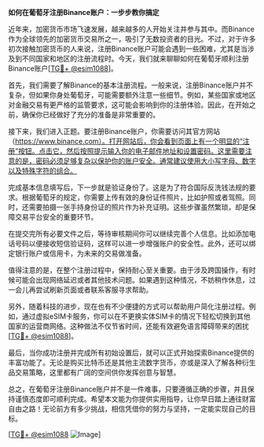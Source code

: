 **如何在葡萄牙注册Binance账户：一步步教你搞定**

近年来，加密货币市场飞速发展，越来越多的人开始关注并参与其中。而Binance作为全球领先的加密货币交易所之一，吸引了无数投资者的目光。不过，对于许多初次接触加密货币的人来说，注册Binance账户可能会遇到一些困难，尤其是当涉及到不同国家和地区的注册流程时。今天，我们就来聊聊如何在葡萄牙顺利注册Binance账户[[TG💪+ @esim1088](https://t.me/s/esim1088)]。

首先，我们需要了解Binance的基本注册流程。一般来说，注册Binance账户并不复杂，但如果你身处葡萄牙，可能需要额外注意一些细节。例如，某些国家或地区对金融交易有更严格的监管要求，这可能会影响到你的注册体验。因此，在开始之前，确保你已经做好了充分的准备是非常重要的。

接下来，我们进入正题。要注册Binance账户，你需要访问其官方网站（https://www.binance.com）。打开网站后，你会看到页面上有一个明显的“注册”按钮。点击它，然后按照提示输入你的电子邮件地址和设置密码。这里需要注意的是，密码必须足够复杂以保护你的账户安全。通常建议使用大小写字母、数字以及特殊字符的组合。

完成基本信息填写后，下一步就是验证身份了。这是为了符合国际反洗钱法规的要求。根据葡萄牙的规定，你需要上传有效的身份证件照片，比如护照或者驾照。同时，还需要拍摄一张手持身份证的照片作为补充证明。这些步骤虽然繁琐，却是保障交易平台安全的重要环节。

在提交完所有必要文件之后，等待审核期间你可以继续完善个人信息。比如添加电话号码以便接收短信验证码，这样可以进一步增强账户的安全性。此外，还可以绑定银行账户或信用卡，为未来的交易做准备。

值得注意的是，在整个注册过程中，保持耐心至关重要。由于涉及跨国操作，有时候可能会出现网络延迟或者其他技术问题。如果遇到这种情况，不妨稍作休息，过一会儿再尝试刷新页面或者联系客服寻求帮助。

另外，随着科技的进步，现在也有不少便捷的方式可以帮助用户简化注册过程。例如，通过虚拟eSIM卡服务，你可以在不更换实体SIM卡的情况下轻松切换到其他国家的运营商网络。这种做法不仅节省时间，还能有效避免语言障碍带来的困扰[[TG💪+ @esim1088](https://t.me/s/esim1088)]。

最后，当你成功注册并完成所有初始设置后，就可以正式开始探索Binance提供的丰富功能了。无论是购买比特币还是其他主流数字货币，亦或是深入了解各种衍生品交易策略，这里都有广阔的空间供你发挥创意与智慧。

总之，在葡萄牙注册Binance账户并不是一件难事，只要遵循正确的步骤，并且保持谨慎态度即可顺利完成。希望本文能为你提供实用指导，让你早日踏上通往财富自由之路！无论前方有多少挑战，相信凭借你的努力与坚持，一定能实现自己的目标。

[[TG💪+ @esim1088](https://t.me/s/esim1088) ![Image](https://i.postimg.cc/4NQfJmqS/Snipaste-2025-05-13-00-14-12.png)]